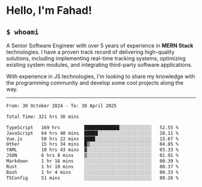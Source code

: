 <h1>Hello, I'm Fahad!</h1>

<h2><code>$ whoami</code></h2>

A Senior Software Engineer with over 5 years of experience in **MERN Stack** technologies. I have a proven track record of delivering high-quality solutions, including implementing real-time tracking systems, optimizing existing system modules, and integrating third-party software applications.

With experience in JS technologies, I'm looking to share my knowledge with the programming community and develop some cool projects along the way.

---

<!--START_SECTION:waka-->

```txt
From: 30 October 2024 - To: 30 April 2025

Total Time: 321 hrs 36 mins

TypeScript   169 hrs         █████████████░░░░░░░░░░░░   52.55 %
JavaScript   64 hrs 40 mins  █████░░░░░░░░░░░░░░░░░░░░   20.11 %
Vue.js       50 hrs 22 mins  ████░░░░░░░░░░░░░░░░░░░░░   15.67 %
Other        15 hrs 34 mins  █▒░░░░░░░░░░░░░░░░░░░░░░░   04.85 %
YAML         10 hrs 43 mins  ▓░░░░░░░░░░░░░░░░░░░░░░░░   03.33 %
JSON         6 hrs 8 mins    ▒░░░░░░░░░░░░░░░░░░░░░░░░   01.91 %
Markdown     1 hr 16 mins    ░░░░░░░░░░░░░░░░░░░░░░░░░   00.39 %
Rust         1 hr 10 mins    ░░░░░░░░░░░░░░░░░░░░░░░░░   00.37 %
Bash         1 hr 4 mins     ░░░░░░░░░░░░░░░░░░░░░░░░░   00.33 %
TSConfig     51 mins         ░░░░░░░░░░░░░░░░░░░░░░░░░   00.26 %
```

<!--END_SECTION:waka-->

<!--
**heyFahad/heyFahad** is a ✨ _special_ ✨ repository because its `README.md` (this file) appears on your GitHub profile.

Here are some ideas to get you started:

- 🔭 I’m currently working on ...
- 🌱 I’m currently learning ...
- 👯 I’m looking to collaborate on ...
- 🤔 I’m looking for help with ...
- 💬 Ask me about ...
- 📫 How to reach me: ...
- 😄 Pronouns: ...
- ⚡ Fun fact: ...
-->
